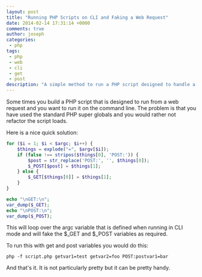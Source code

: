 ```yaml
---
layout: post
title: "Running PHP Scripts on CLI and Faking a Web Request"
date: 2014-02-14 17:31:14 +0000
comments: true
author: joseph
categories: 
 - php
tags: 
 - php
 - web
 - cli
 - get
 - post
description: "A simple method to run a PHP script designed to handle a web request on the command line"
---
```


Some times you build a PHP script that is designed to run from a web request and you want to run it on the command line. 
The problem is that you have used the standard PHP super globals and you would rather not refactor the script loads.

Here is a nice quick solution:

``` php
for ($i = 1; $i < $argc; $i++) {
    $things = explode("=", $argv[$i]);
    if (false !== stripos($things[0], 'POST:')) {
        $post = str_replace('POST:', '', $things[0]);
        $_POST[$post] = $things[1];
    } else {
        $_GET[$things[0]] = $things[1];
    }
}

echo "\nGET:\n";
var_dump($_GET);
echo "\nPOST:\n";
var_dump($_POST);

```
This will loop over the argc variable that is defined when running in CLI mode and will fake the $_GET and $_POST variables as required.

To run this with get and post variables you would do this:

```
php -f script.php getvar1=test getvar2=foo POST:postvar1=bar
```

And that's it. It is not particularly pretty but it can be pretty handy.
